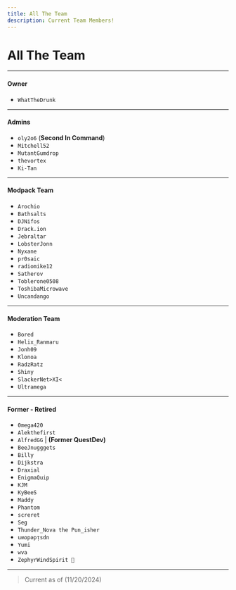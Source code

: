 ```yaml
---
title: All The Team
description: Current Team Members!
---
```


# All The Team

<!--- ALL TEAM LIST CHANGES MUST BE PROOFREAD BY AN ADMIN --->

---

#### Owner

- `WhatTheDrunk`

---

#### Admins

- `oly2o6` (**Second In Command**)
- `Mitchell52`
- `MutantGumdrop`
- `thevortex`
- `Ki-Tan`

---

#### Modpack Team

- `Arochio`
- `Bathsalts`
- `DJNifos`
- `Drack.ion`
- `Jebraltar`
- `LobsterJonn`
- `Nyxane`
- `pr0saic`
- `radiomike12`
- `Satherov`
- `Toblerone0508`
- `ToshibaMicrowave`
- `Uncandango`

---

#### Moderation Team

- `Bored`
- `Helix_Ranmaru`
- `Jonh09`
- `Klonoa`
- `RadzRatz`
- `Shiny`
- `SlackerNet>XI<`
- `Ultramega`

---

#### Former - Retired

- `0mega420`
- `Alekthefirst`
- `AlfredGG` | **(Former QuestDev)**
- `BeeJnugggets`
- `Billy`
- `Dijkstra`
- `Draxial`
- `EnigmaQuip`
- `KJM`
- `KyBeeS`
- `Maddy`
- `Phantom`
- `screret`
- `Seg`
- `Thunder_Nova the Pun_isher`
- `uʍopǝpᴉsdn`
- `Yumi`
- `wva`
- `ZephyrWindSpirit 🐉`

---

> Current as of (11/20/2024)
